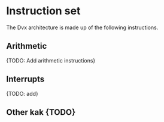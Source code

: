 Instruction set
===============

The Dvx architecture is made up of the following instructions.

## Arithmetic

{TODO: Add arithmetic instructions}

## Interrupts

{TODO: add}

## Other kak {TODO}